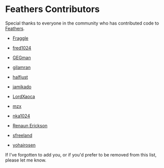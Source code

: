 # Feathers Contributors

Special thanks to everyone in the community who has contributed code to [Feathers](http://feathersui.com/).

-   [Fraggle](https://github.com/Fraggle)

-   [fred1024](https://github.com/fred1024)

-   [GEGman](https://github.com/GEGman)

-   [gilamran](https://github.com/gilamran)

-   [halfjust](https://github.com/halfjust)

-   [jamikado](https://github.com/jamikado)

-   [LordXaoca](https://github.com/LordXaoca)

-   [mzx](https://github.com/mzx)

-   [nka1024](https://github.com/nka1024)

-   [Renaun Erickson](https://github.com/renaun)

-   [sfreeland](https://github.com/sfreeland)

-   [yohairosen](https://github.com/yohairosen)

If I've forgotten to add you, or if you'd prefer to be removed from this list, please let me know.


